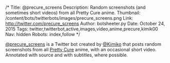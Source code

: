 /*
Title: @precure_screens
Description: Random screenshots (and sometimes short videos) from all Pretty Cure anime.
Thumbnail: /content/bots/twitterbots/images/precure_screens.png
Link: http://twitter.com/precure_screens
Author: botsheeter.py
Date: October 24, 2015
Tags: twitter,twitterbot,active,images,video,anime,precure,kimik00
Nav: hidden
Robots: index,follow
*/

[@precure_screens](https://twitter.com/precure_screens) is a Twitter bot created by [@Kimiko](https://twitter.com/Kimik00) that posts random screenshots from all [Pretty Cure](https://en.wikipedia.org/wiki/Pretty_Cure) anime, with an occasional short video. Annotated with source and with subtitles, where possible.
